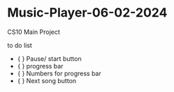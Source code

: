 # Music-Player-06-02-2024
CS10 Main Project

to do list 
- { } Pause/ start button
- { } progress bar
- { } Numbers for progress bar
- { } Next song button